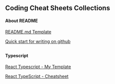 
## Coding Cheat Sheets Collections

#### About README
[README.md Template](https://github.com/johnreylayague/code-snippet/blob/main/github-readme.md)

[Quick start for writing on github](https://docs.github.com/en/get-started/writing-on-github/getting-started-with-writing-and-formatting-on-github/quickstart-for-writing-on-github)

##

#### Typescript
[React Typescript - My Template](https://github.com/johnreylayague/code-snippet/blob/main/react-typescript.md)

[React TypeScript - Cheatsheet](https://react-typescript-cheatsheet.netlify.app)
